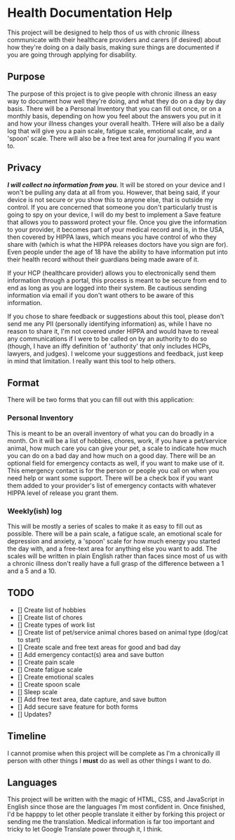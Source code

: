# Health Documentation Help
This project will be designed to help thos of us with chronic illness communicate with their healthcare providers and carers (if desired) about how they're doing on a daily basis, making sure things are documented if you are going through applying for disability.

## Purpose
The purpose of this project is to give people with chronic illness an easy way to document how well they're doing, and what they do on a day by day basis.  There will be a Personal Inventory that you can fill out once, or on a monthly basis, depending on how you feel about the answers you put in it and how your illness changes your overall health.  THere will also be a daily log that will give you a pain scale, fatigue scale, emotional scale, and a 'spoon' scale.  There will also be a free text area for journaling if you want to.

## Privacy
__*I will collect no information from you.*__  It will be stored on your device and I won't be pulling any data at all from you.  However, that being said, if your device is not secure or you show this to anyone else, that is outside my control.  If you are concerned that someone you don't particularly trust is going to spy on your device, I will do my best to implement a Save feature that allows you to password protect your file.  Once you give the information to your provider, it becomes part of your medical record and is, in the USA, then covered by HIPPA laws, which means you have control of who they share with (which is what the HIPPA releases doctors have you sign are for).  Even people under the age of 18 have the ability to have information put into their health record without their guardians being made aware of it.

If your HCP (healthcare provider) allows you to electronically send them information through a portal, this process is meant to be secure from end to end as long as you are logged into their system.  Be cautious sending information via email if you don't want others to be aware of this information.

If you chose to share feedback or suggestions about this tool, please don't send me any PII (personally identifying information) as, while I have no reason to share it, I'm not covered under HIPPA and would have to reveal any communications if I were to be called on by an authority to do so (though, I have an iffy definition of 'authority' that only includes HCPs, lawyers, and judges).  I welcome your suggestions and feedback, just keep in mind that limitation.  I really want this tool to help others.

## Format
There will be two forms that you can fill out with this application:
### Personal Inventory
This is meant to be an overall inventory of what you can do broadly in a month.  On it will be a list of hobbies, chores, work, if you have a pet/service animal, how much care you can give your pet, a scale to indicate how much you can do on a bad day and how much on a good day.  There will be an optional field for emergency contacts as well, if you want to make use of it.  This emergency contact is for the person or people you call on when you need help or want some support.  There will be a check box if you want them added to your provider's list of emergency contacts with whatever HIPPA level of release you grant them.
### Weekly(ish) log
This will be mostly a series of scales to make it as easy to fill out as possible.  There will be a pain scale, a fatigue scale, an emotional scale for depression and anxiety, a 'spoon' scale for how much energy you started the day with, and a free-text area for anything else you want to add.  The scales will be written in plain English rather than faces since most of us with a chronic illness don't really have a full grasp of the difference between a 1 and a 5 and a 10.

## TODO
- [] Create list of hobbies
- [] Create list of chores
- [] Create types of work list
- [] Create list of pet/service animal chores based on animal type (dog/cat to start)
- [] Create scale and free text areas for good and bad day
- [] Add emergency contact(s) area and save button
- [] Create pain scale
- [] Create fatigue scale
- [] Create emotional scales
- [] Create spoon scale
- [] Sleep scale
- [] Add free text area, date capture, and save button
- [] Add secure save feature for both forms
- [] Updates?

## Timeline
I cannot promise when this project will be complete as I'm a chronically ill person with other things I __must__ do as well as other things I want to do.

## Languages
This project will be written with the magic of HTML, CSS, and JavaScript in English since those are the languages I'm most confident in.  Once finished, I'd be happpy to let other people translate it either by forking this project or sending me the translation.  Medical information is far too important and tricky to let Google Translate power through it, I think.